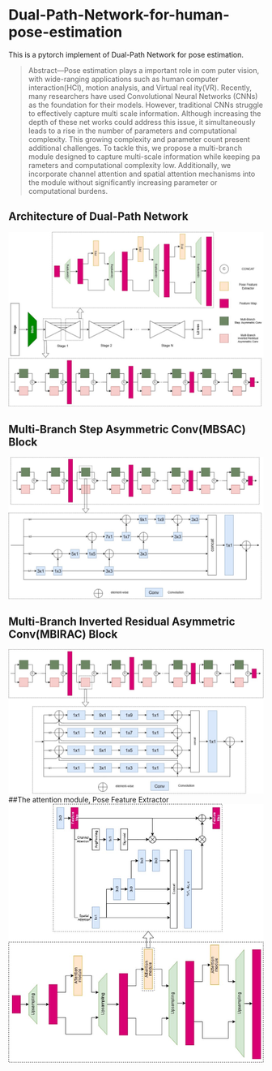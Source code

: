 # Dual-Path-Network-for-human-pose-estimation
This is a pytorch implement of Dual-Path Network for pose estimation.

>Abstract—Pose estimation plays a important role in com
puter vision, with wide-ranging applications such as human
computer interaction(HCI), motion analysis, and Virtual real
ity(VR). Recently, many researchers have used Convolutional
 Neural Networks (CNNs) as the foundation for their models.
 However, traditional CNNs struggle to effectively capture multi
scale information. Although increasing the depth of these net
works could address this issue, it simultaneously leads to a rise
 in the number of parameters and computational complexity.
 This growing complexity and parameter count present additional
 challenges. To tackle this, we propose a multi-branch module
 designed to capture multi-scale information while keeping pa
rameters and computational complexity low. Additionally, we
 incorporate channel attention and spatial attention mechanisms
 into the module without significantly increasing parameter or
 computational burdens.

## Architecture of Dual-Path Network
![image](https://github.com/ps259685/Dual-Path-Network-for-human-pose-estimation/blob/main/DPN/figures/Overall%20Architecture.jpg)
## Multi-Branch Step Asymmetric Conv(MBSAC) Block
![image](https://github.com/ps259685/Dual-Path-Network-for-human-pose-estimation/blob/main/DPN/figures/Multi-Branch%20Step%20Asymmertic%20Conv(MBSAC)%20Block.jpg)
## Multi-Branch Inverted Residual Asymmetric Conv(MBIRAC) Block
![image](https://github.com/ps259685/Dual-Path-Network-for-human-pose-estimation/blob/main/DPN/figures/Multi-Branch%20Inverted%20Residual%20Asymmetric%20Conv(MBIRAC)%20Block.jpg)
##The attention module, Pose Feature Extractor
![image](https://github.com/ps259685/Dual-Path-Network-for-human-pose-estimation/blob/main/DPN/figures/The%20attention%20module%2C%20Pose%20Feature%20Extractor.jpg)
